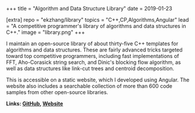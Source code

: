 +++
title = "Algorithm and Data Structure Library"
date = 2019-01-23

[extra]
repo = "ekzhang/library"
topics = "C++,CP,Algorithms,Angular"
lead = "A competitive programmer's library of algorithms and data structures in C++."
image = "library.png"
+++

I maintain an open-source library of about thirty-five C++ templates for
algorithms and data structures. These are fairly advanced tricks targeted toward
top competitive programmers, including fast implementations of FFT, Aho-Corasick
string search, and Dinic's blocking flow algorithm, as well as data structures
like link-cut trees and centroid decomposition.

This is accessible on a static website, which I developed using Angular. The
website also includes a searchable collection of more than 600 code samples from
other open-source libraries.

**Links: [GitHub](https://github.com/ekzhang/library),
[Website](https://ekzlib.netlify.app/)**
